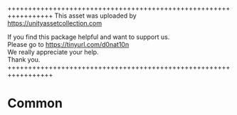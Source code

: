 +++++++++++++++++++++++++++++++++++++++++++++++++++++++++++++++++
This asset was uploaded by https://unityassetcollection.com

If you find this package helpful and want to support us. 	
Please go to https://tinyurl.com/d0nat10n			
We really appreciate your help.				
Thank you.
+++++++++++++++++++++++++++++++++++++++++++++++++++++++++++++++++


# Common